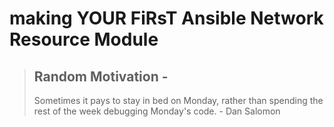 # making YOUR FiRsT Ansible Network Resource Module
> Random Motivation -
> -------------------
> Sometimes it pays to stay in bed on Monday, rather than spending the rest of the week debugging Monday's code. - Dan Salomon
